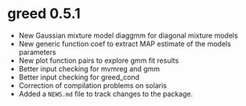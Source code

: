 # greed 0.5.1

* New Gaussian mixture model diaggmm for diagonal mixture models
* New generic function coef to extract MAP estimate of the models parameters
* New plot function pairs to explore gmm fit results
* Better input checking for mvmreg and gmm
* Better input checking for greed_cond
* Correction of compilation problems on solaris
* Added a `NEWS.md` file to track changes to the package.